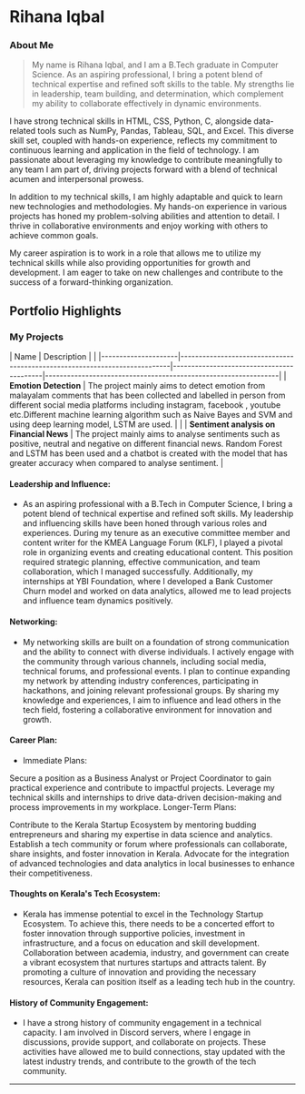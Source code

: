 # Rihana Iqbal

### About Me

> My name is Rihana Iqbal, and I am a B.Tech graduate in Computer Science. As an aspiring professional, I bring a potent blend of technical expertise and refined soft skills to the table. My strengths lie in leadership, team building, and determination, which complement my ability to collaborate effectively in dynamic environments.

I have strong technical skills in HTML, CSS, Python, C, alongside data-related tools such as NumPy, Pandas, Tableau, SQL, and Excel. This diverse skill set, coupled with hands-on experience, reflects my commitment to continuous learning and application in the field of technology. I am passionate about leveraging my knowledge to contribute meaningfully to any team I am part of, driving projects forward with a blend of technical acumen and interpersonal prowess.

In addition to my technical skills, I am highly adaptable and quick to learn new technologies and methodologies. My hands-on experience in various projects has honed my problem-solving abilities and attention to detail. I thrive in collaborative environments and enjoy working with others to achieve common goals.

My career aspiration is to work in a role that allows me to utilize my technical skills while also providing opportunities for growth and development. I am eager to take on new challenges and contribute to the success of a forward-thinking organization.


## Portfolio Highlights

### My Projects

| Name                | Description                                                               |                                                      |
|---------------------|---------------------------------------------------------------------------|------------------------------------------|----------------------------------------------------------------|
| **Emotion Detection**  | The project mainly aims to detect emotion from malayalam comments that has been collected and labelled in person  from different social media platforms including instagram, facebook , youtube etc.Different machine learning algorithm such as Naive Bayes and SVM and using deep learning model, LSTM are used.                                             |             |
| **Sentiment analysis on Financial News**  | The project mainly aims to analyse sentiments such as positive, neutral and negative on different financial news. Random Forest and LSTM has been used and a chatbot is created with the model that has greater accuracy when compared to analyse sentiment.                                            | 

#### Leadership and Influence:

- As an aspiring professional with a B.Tech in Computer Science, I bring a potent blend of technical expertise and refined soft skills. My leadership and influencing skills have been honed through various roles and experiences. During my tenure as an executive committee member and content writer for the KMEA Language Forum (KLF), I played a pivotal role in organizing events and creating educational content. This position required strategic planning, effective communication, and team collaboration, which I managed successfully. Additionally, my internships at YBI Foundation, where I developed a Bank Customer Churn model and worked on data analytics, allowed me to lead projects and influence team dynamics positively.

#### Networking:

- My networking skills are built on a foundation of strong communication and the ability to connect with diverse individuals. I actively engage with the community through various channels, including social media, technical forums, and professional events. I plan to continue expanding my network by attending industry conferences, participating in hackathons, and joining relevant professional groups. By sharing my knowledge and experiences, I aim to influence and lead others in the tech field, fostering a collaborative environment for innovation and growth.

#### Career Plan:

- Immediate Plans:

Secure a position as a Business Analyst or Project Coordinator to gain practical experience and contribute to impactful projects.
Leverage my technical skills and internships to drive data-driven decision-making and process improvements in my workplace.
Longer-Term Plans:

Contribute to the Kerala Startup Ecosystem by mentoring budding entrepreneurs and sharing my expertise in data science and analytics.
Establish a tech community or forum where professionals can collaborate, share insights, and foster innovation in Kerala.
Advocate for the integration of advanced technologies and data analytics in local businesses to enhance their competitiveness.

#### Thoughts on Kerala's Tech Ecosystem:

- Kerala has immense potential to excel in the Technology Startup Ecosystem. To achieve this, there needs to be a concerted effort to foster innovation through supportive policies, investment in infrastructure, and a focus on education and skill development. Collaboration between academia, industry, and government can create a vibrant ecosystem that nurtures startups and attracts talent. By promoting a culture of innovation and providing the necessary resources, Kerala can position itself as a leading tech hub in the country.


#### History of Community Engagement:

-  I have a strong history of community engagement in a technical capacity. I am involved in Discord servers, where I engage in discussions, provide support, and collaborate on projects. These activities have allowed me to build connections, stay updated with the latest industry trends, and contribute to the growth of the tech community.




---

